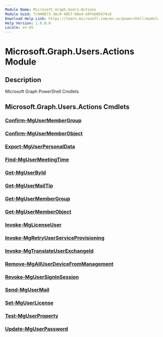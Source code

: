 ```yaml
---
Module Name: Microsoft.Graph.Users.Actions
Module Guid: fc940873-36c9-4857-b0e4-e9feb05474c8
Download Help Link: https://learn.microsoft.com/en-us/powershell/module/microsoft.graph.users.actions/?view=graph-powershell-1.0
Help Version: 1.0.0.0
Locale: en-US
---
```


# Microsoft.Graph.Users.Actions Module
## Description
Microsoft Graph PowerShell Cmdlets

## Microsoft.Graph.Users.Actions Cmdlets
### [Confirm-MgUserMemberGroup](Confirm-MgUserMemberGroup.md)

### [Confirm-MgUserMemberObject](Confirm-MgUserMemberObject.md)

### [Export-MgUserPersonalData](Export-MgUserPersonalData.md)

### [Find-MgUserMeetingTime](Find-MgUserMeetingTime.md)

### [Get-MgUserById](Get-MgUserById.md)

### [Get-MgUserMailTip](Get-MgUserMailTip.md)

### [Get-MgUserMemberGroup](Get-MgUserMemberGroup.md)

### [Get-MgUserMemberObject](Get-MgUserMemberObject.md)

### [Invoke-MgLicenseUser](Invoke-MgLicenseUser.md)

### [Invoke-MgRetryUserServiceProvisioning](Invoke-MgRetryUserServiceProvisioning.md)

### [Invoke-MgTranslateUserExchangeId](Invoke-MgTranslateUserExchangeId.md)

### [Remove-MgAllUserDeviceFromManagement](Remove-MgAllUserDeviceFromManagement.md)

### [Revoke-MgUserSignInSession](Revoke-MgUserSignInSession.md)

### [Send-MgUserMail](Send-MgUserMail.md)

### [Set-MgUserLicense](Set-MgUserLicense.md)

### [Test-MgUserProperty](Test-MgUserProperty.md)

### [Update-MgUserPassword](Update-MgUserPassword.md)

